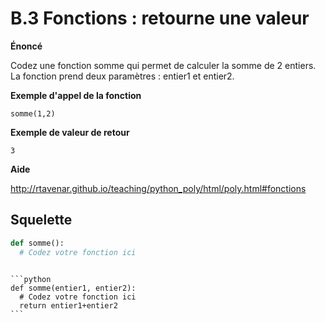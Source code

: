 # B.3 Fonctions : retourne une valeur

**Énoncé**


Codez une fonction somme qui permet de calculer la somme de 2 entiers. La fonction prend deux paramètres : entier1 et entier2.


**Exemple d'appel de la fonction**


```
somme(1,2)
```

**Exemple de valeur de retour**


```
3
```

**Aide**

http://rtavenar.github.io/teaching/python_poly/html/poly.html#fonctions

## Squelette

```python
def somme():
  # Codez votre fonction ici
```

````{dropdown} Proposition de solution

```python
def somme(entier1, entier2):
  # Codez votre fonction ici
  return entier1+entier2
```
````
